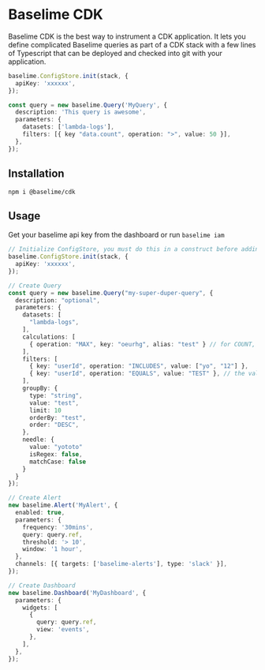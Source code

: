 # Baselime CDK

Baselime CDK is the best way to instrument a CDK application. It lets you define complicated Baselime queries as part of a CDK stack with a few lines of Typescript that can be deployed and checked into git with your application. 


```typescript
baselime.ConfigStore.init(stack, {
  apiKey: 'xxxxxx',
});

const query = new baselime.Query('MyQuery', {
  description: 'This query is awesome',
  parameters: {
    datasets: ['lambda-logs'],
    filters: [{ key "data.count", operation: ">", value: 50 }],
  },
});

```
## Installation

```
npm i @baselime/cdk
```
## Usage

Get your baselime api key from the dashboard or run `baselime iam` 

```typescript
// Initialize ConfigStore, you must do this in a construct before adding querys, alerts and dashboards.
baselime.ConfigStore.init(stack, {
  apiKey: 'xxxxxx',
});

// Create Query
const query = new baselime.Query("my-super-duper-query", {
  description: "optional",
  parameters: {
    datasets: [
      "lambda-logs",
    ],
    calculations: [
      { operation: "MAX", key: "oeurhg", alias: "test" } // for COUNT, there's no key
    ],
    filters: [
      { key: "userId", operation: "INCLUDES", value: ["yo", "12"] },
      { key: "userId", operation: "EQUALS", value: "TEST" }, // the value depends on the operation
    ],
    groupBy: {
      type: "string",
      value: "test",
      limit: 10
      orderBy: "test",
      order: "DESC",
    },
    needle: {
      value: "yototo"
      isRegex: false,
      matchCase: false
    }
  }
});

// Create Alert
new baselime.Alert('MyAlert', {
  enabled: true,
  parameters: {
    frequency: '30mins',
    query: query.ref,
    threshold: '> 10',
    window: '1 hour',
  },
  channels: [{ targets: ['baselime-alerts'], type: 'slack' }],
});

// Create Dashboard
new baselime.Dashboard('MyDashboard', {
  parameters: {
    widgets: [
      {
        query: query.ref,
        view: 'events',
      },
    ],
  },
});
```
